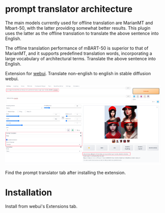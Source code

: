 # prompt translator architecture

The main models currently used for offline translation are MarianMT and Mbart-50, with the latter providing somewhat
better results. This plugin uses the latter as the offline translation to translate the above sentence into English.

The offline translation performance of mBART-50 is superior to that of MarianMT, and it supports predefined translation words, incorporating a large vocabulary of architectural terms. Translate the above sentence into English.


Extension for [webui](https://github.com/AUTOMATIC1111/stable-diffusion-webui). Translate non-english to english in
stable diffusion webui.

![](preview.png)

Find the prompt translator tab after installing the extension.

# Installation

Install from webui's Extensions tab.


